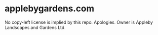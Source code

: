 # applebygardens.com
No copy-left license is implied by this repo. Apologies.
Owner is Appleby Landscapes and Gardens Ltd.